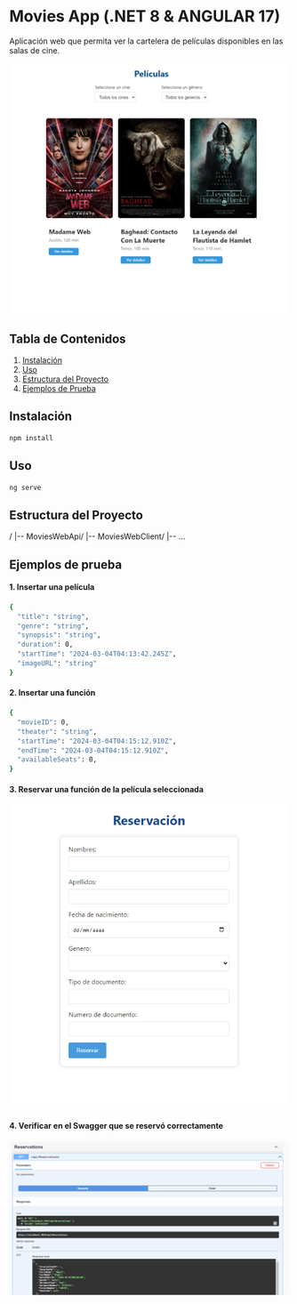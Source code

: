 # Movies App (.NET 8  &  ANGULAR 17)

Aplicación web que permita ver la cartelera de películas disponibles en las salas
de cine.

![Movies App](screenshots/movies-app-demo.png "Movies App")


## Tabla de Contenidos

1. [Instalación](#Instalación)
2. [Uso](#Uso)
3. [Estructura del Proyecto](#estructura-del-proyecto)
4. [Ejemplos de Prueba](#ejemplos-de-prueba)

## Instalación
```bash
npm install
```
## Uso

```bash
ng serve
```

## Estructura del Proyecto

/
|-- MoviesWebApi/
|-- MoviesWebClient/
|-- ...


## Ejemplos de prueba


#### 1. Insertar una película
```bash
{
  "title": "string",
  "genre": "string",
  "synopsis": "string",
  "duration": 0,
  "startTime": "2024-03-04T04:13:42.245Z",
  "imageURL": "string"
}
```

#### 2. Insertar una función
```bash
{
  "movieID": 0,
  "theater": "string",
  "startTime": "2024-03-04T04:15:12.910Z",
  "endTime": "2024-03-04T04:15:12.910Z",
  "availableSeats": 0,
}
```
#### 3. Reservar una función de la película seleccionada

![Movies App](screenshots/movies-app-register.png "Movies App")


#### 4. Verificar en el Swagger que se reservó correctamente

![Movies App](screenshots/movies-app-reserve.png "Movies App")
